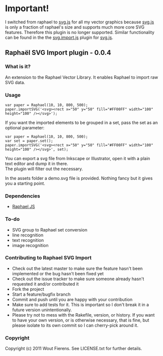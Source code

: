 # Important!
I switched from raphael to [svg.js](http://svgjs.com/) for all my vector graphics because [svg.js](http://svgjs.com/) is only a fraction of raphael's size and supports much more core SVG features. Therefore this plugin is no longer supported. Similar functionality can be found in the the [svg.import.js](https://github.com/wout/svg.import.js) plugin for [svg.js](http://svgjs.com/).


## Raphaël SVG Import plugin - 0.0.4

### What is it?
An extension to the Raphael Vector Library.
It enables Raphael to import raw SVG data.

### Usage

    var paper = Raphael(10, 10, 800, 500);
    paper.importSVG('<svg><rect x="50" y="50" fill="#FF00FF" width="100" height="100" /></svg>');

If you want the imported elements to be grouped in a set, pass the set as an optional parameter:

    var paper = Raphael(10, 10, 800, 500);
    var set = paper.set();
    paper.importSVG('<svg><rect x="50" y="50" fill="#FF00FF" width="100" height="100" /></svg>', set);

You can export a svg file from Inkscape or Illustrator, open it with a plain text editor and dump it in there.<br/>
The plugin will filter out the necessary.

In the assets folder a demo.svg file is provided.
Nothing fancy but it gives you a starting point.

### Dependencies
- [Raphael JS](http://raphaeljs.com/)

### To-do
- SVG group to Raphael set conversion
- line recognition
- text recognition
- image recognition

### Contributing to Raphael SVG Import
 
* Check out the latest master to make sure the feature hasn't been implemented or the bug hasn't been fixed yet
* Check out the issue tracker to make sure someone already hasn't requested it and/or contributed it
* Fork the project
* Start a feature/bugfix branch
* Commit and push until you are happy with your contribution
* Make sure to add tests for it. This is important so I don't break it in a future version unintentionally.
* Please try not to mess with the Rakefile, version, or history. If you want to have your own version, or is otherwise necessary, that is fine, but please isolate to its own commit so I can cherry-pick around it.

### Copyright

Copyright (c) 2011 Wout Fierens. See LICENSE.txt for further details.